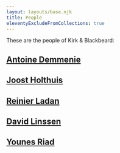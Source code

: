 ```yaml
---
layout: layouts/base.njk
title: People
eleventyExcludeFromCollections: true
---
```


These are the people of Kirk & Blackbeard:

## [Antoine Demmenie](/people/antoine/)

## [Joost Holthuis](/people/joost/)

## [Reinier Ladan](/people/reinier/)

## [David Linssen](/people/david/)

## [Younes Riad](/people/younes/)

